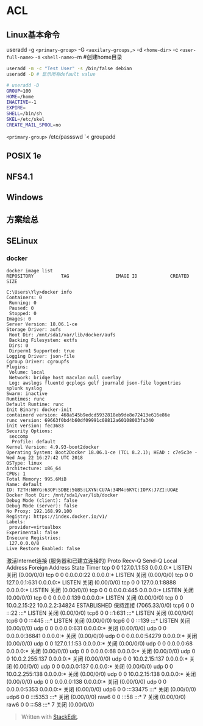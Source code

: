 
# ACL

## Linux基本命令
useradd -g `<primary-group>` -G `<auxilary-groups,>` -d `<home-dir>` -c `<user-full-name>` -s `<shell-name>`-m #创建home目录
```bash
useradd -m -c "Test User" -s /bin/false debian
useradd -D # 显示所有default value
```
```bash
# useradd -D
GROUP=100
HOME=/home
INACTIVE=-1
EXPIRE=
SHELL=/bin/sh
SKEL=/etc/skel
CREATE_MAIL_SPOOL=no
```
`<primary-group>` /etc/passswd
`<
groupadd
## POSIX 1e
## NFS4.1
## Windows
## 方案绘总
## SELinux

### docker
```
docker image list
REPOSITORY          TAG                 IMAGE ID            CREATED             SIZE

C:\Users\Yly>docker info
Containers: 0
 Running: 0
 Paused: 0
 Stopped: 0
Images: 0
Server Version: 18.06.1-ce
Storage Driver: aufs
 Root Dir: /mnt/sda1/var/lib/docker/aufs
 Backing Filesystem: extfs
 Dirs: 0
 Dirperm1 Supported: true
Logging Driver: json-file
Cgroup Driver: cgroupfs
Plugins:
 Volume: local
 Network: bridge host macvlan null overlay
 Log: awslogs fluentd gcplogs gelf journald json-file logentries splunk syslog
Swarm: inactive
Runtimes: runc
Default Runtime: runc
Init Binary: docker-init
containerd version: 468a545b9edcd5932818eb9de8e72413e616e86e
runc version: 69663f0bd4b60df09991c08812a60108003fa340
init version: fec3683
Security Options:
 seccomp
  Profile: default
Kernel Version: 4.9.93-boot2docker
Operating System: Boot2Docker 18.06.1-ce (TCL 8.2.1); HEAD : c7e5c3e - Wed Aug 22 16:27:42 UTC 2018
OSType: linux
Architecture: x86_64
CPUs: 1
Total Memory: 995.6MiB
Name: default
ID: T2TH:NHYG:63OP:SDBE:5GBS:LXYN:CU7A:34M4:6KYC:IOPX:J7ZI:UOAE
Docker Root Dir: /mnt/sda1/var/lib/docker
Debug Mode (client): false
Debug Mode (server): false
No Proxy: 192.168.99.100
Registry: https://index.docker.io/v1/
Labels:
 provider=virtualbox
Experimental: false
Insecure Registries:
 127.0.0.0/8
Live Restore Enabled: false
```


激活Internet连接 (服务器和已建立连接的)
Proto Recv-Q Send-Q Local Address           Foreign Address         State       Timer
tcp        0      0 127.0.1.1:53            0.0.0.0:*               LISTEN      关闭 (0.00/0/0)
tcp        0      0 0.0.0.0:22              0.0.0.0:*               LISTEN      关闭 (0.00/0/0)
tcp        0      0 127.0.0.1:631           0.0.0.0:*               LISTEN      关闭 (0.00/0/0)
tcp        0      0 127.0.0.1:8888          0.0.0.0:*               LISTEN      关闭 (0.00/0/0)
tcp        0      0 0.0.0.0:445             0.0.0.0:*               LISTEN      关闭 (0.00/0/0)
tcp        0      0 0.0.0.0:139             0.0.0.0:*               LISTEN      关闭 (0.00/0/0)
tcp        0      0 10.0.2.15:22            10.0.2.2:34824          ESTABLISHED 保持连接 (7065.33/0/0)
tcp6       0      0 :::22                   :::*                    LISTEN      关闭 (0.00/0/0)
tcp6       0      0 ::1:631                 :::*                    LISTEN      关闭 (0.00/0/0)
tcp6       0      0 :::445                  :::*                    LISTEN      关闭 (0.00/0/0)
tcp6       0      0 :::139                  :::*                    LISTEN      关闭 (0.00/0/0)
udp        0      0 0.0.0.0:631             0.0.0.0:*                           关闭 (0.00/0/0)
udp        0      0 0.0.0.0:36841           0.0.0.0:*                           关闭 (0.00/0/0)
udp        0      0 0.0.0.0:54279           0.0.0.0:*                           关闭 (0.00/0/0)
udp        0      0 127.0.1.1:53            0.0.0.0:*                           关闭 (0.00/0/0)
udp        0      0 0.0.0.0:68              0.0.0.0:*                           关闭 (0.00/0/0)
udp        0      0 0.0.0.0:68              0.0.0.0:*                           关闭 (0.00/0/0)
udp        0      0 10.0.2.255:137          0.0.0.0:*                           关闭 (0.00/0/0)
udp        0      0 10.0.2.15:137           0.0.0.0:*                           关闭 (0.00/0/0)
udp        0      0 0.0.0.0:137             0.0.0.0:*                           关闭 (0.00/0/0)
udp        0      0 10.0.2.255:138          0.0.0.0:*                           关闭 (0.00/0/0)
udp        0      0 10.0.2.15:138           0.0.0.0:*                           关闭 (0.00/0/0)
udp        0      0 0.0.0.0:138             0.0.0.0:*                           关闭 (0.00/0/0)
udp        0      0 0.0.0.0:5353            0.0.0.0:*                           关闭 (0.00/0/0)
udp6       0      0 :::33475                :::*                                关闭 (0.00/0/0)
udp6       0      0 :::5353                 :::*                                关闭 (0.00/0/0)
raw6       0      0 :::58                   :::*                    7           关闭 (0.00/0/0)
raw6       0      0 :::58                   :::*                    7           关闭 (0.00/0/0)
> Written with [StackEdit](https://stackedit.io/).
<!--stackedit_data:
eyJoaXN0b3J5IjpbMTgxNDIyMDQ5LC02NDM2MzM0OTBdfQ==
-->